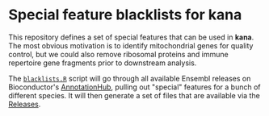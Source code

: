 # Special feature blacklists for kana

This repository defines a set of special features that can be used in **kana**.
The most obvious motivation is to identify mitochondrial genes for quality control,
but we could also remove ribosomal proteins and immune repertoire gene fragments prior to downstream analysis.

The [`blacklists.R`](blacklists.R) script will go through all available Ensembl releases on Bioconductor's [AnnotationHub](https://bioconductor.org/packages/AnnotationHub),
pulling out "special" features for a bunch of different species.
It will then generate a set of files that are available via the [Releases](https://github.com/kanaverse/kana-special-features/releases).
